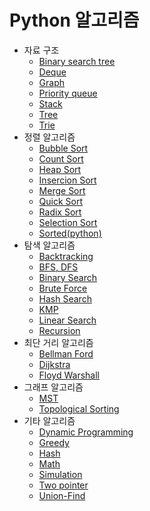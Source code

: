 # Python 알고리즘
* 자료 구조
    * [Binary search tree]()
    * [Deque]()
    * [Graph]()
    * [Priority queue]()
    * [Stack]()
    * [Tree]()
    * [Trie]()
* 정렬 알고리즘
    * [Bubble Sort](./Sort/Bubble_sort.md)
    * [Count Sort](./Sort/Count_sort.md)
    * [Heap Sort](./Sort/Heap_sort.md)
    * [Insercion Sort](./Sort/Insertion_sort.md)
    * [Merge Sort](./Sort/Merge_sort.md)
    * [Quick Sort](./Sort/Quick_sort.md)
    * [Radix Sort](./Sort/Radix_sort.md)
    * [Selection Sort](./Sort/Selection_sort.md)
    * [Sorted(python)](./Sort/Sorted_python.md)
* 탐색 알고리즘
    * [Backtracking]()
    * [BFS, DFS]()
    * [Binary Search]()
    * [Brute Force]()
    * [Hash Search]()
    * [KMP]()
    * [Linear Search]()
    * [Recursion]()
* 최단 거리 알고리즘
    * [Bellman Ford]()
    * [Dijkstra]()
    * [Floyd Warshall]()
* 그래프 알고리즘
    * [MST]()
    * [Topological Sorting]()
* 기타 알고리즘
    * [Dynamic Programming]()
    * [Greedy]()
    * [Hash]()
    * [Math]()
    * [Simulation]()
    * [Two pointer]()
    * [Union-Find](./ETC/Union-find.md)